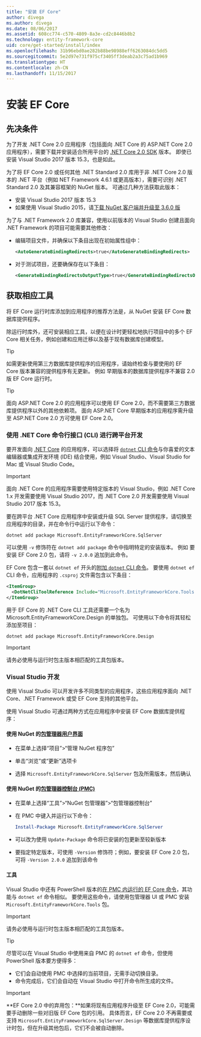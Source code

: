 ```yaml
---
title: "安装 EF Core"
author: divega
ms.author: divega
ms.date: 08/06/2017
ms.assetid: 608cc774-c570-4809-8a3e-cd2c8446b8b2
ms.technology: entity-framework-core
uid: core/get-started/install/index
ms.openlocfilehash: 31b96ebd0ae282b88be98988eff6263084dc5dd5
ms.sourcegitcommit: 5e2d97e731f975cf3405ff3deab2a3c75ad1b969
ms.translationtype: HT
ms.contentlocale: zh-CN
ms.lasthandoff: 11/15/2017
---
```

# <a name="installing-ef-core"></a>安装 EF Core

## <a name="prerequisites"></a>先决条件

为了开发 .NET Core 2.0 应用程序（包括面向 .NET Core 的 ASP.NET Core 2.0 应用程序），需要下载并安装适合所用平台的 [.NET Core 2.0 SDK](https://www.microsoft.com/net/download/core) 版本。 即使已安装 Visual Studio 2017 版本 15.3，也是如此。

为了将 EF Core 2.0 或任何其他 .NET Standard 2.0 库用于非 .NET Core 2.0 版本的 .NET 平台（例如 NET Framework 4.6.1 或更高版本），需要可识别 .NET Standard 2.0 及其兼容框架的 NuGet 版本。 可通过几种方法获取此版本：

* 安装 Visual Studio 2017 版本 15.3
* 如果使用 Visual Studio 2015，请[下载 NuGet 客户端并升级至 3.6.0 版](https://www.nuget.org/downloads)

为了与 .NET Framework 2.0 库兼容，使用以前版本的 Visual Studio 创建且面向 .NET Framework 的项目可能需要其他修改：

* 编辑项目文件，并确保以下条目出现在初始属性组中：
  ``` xml
  <AutoGenerateBindingRedirects>true</AutoGenerateBindingRedirects>
  ```

* 对于测试项目，还要确保存在以下条目：
  ``` xml
  <GenerateBindingRedirectsOutputType>true</GenerateBindingRedirectsOutputType>
  ```

## <a name="getting-the-bits"></a>获取相应工具
将 EF Core 运行时库添加到应用程序的推荐方法是，从 NuGet 安装 EF Core 数据库提供程序。

除运行时库外，还可安装相应工具，以便在设计时更轻松地执行项目中的多个 EF Core 相关任务，例如创建和应用迁移以及基于现有数据库创建模型。

> [!TIP]  
> 如需更新使用第三方数据库提供程序的应用程序，请始终检查与要使用的 EF Core 版本兼容的提供程序有无更新。 例如 早期版本的数据库提供程序不兼容 2.0 版 EF Core 运行时。  

> [!TIP]  
> 面向 ASP.NET Core 2.0 的应用程序可以使用 EF Core 2.0，而不需要第三方数据库提供程序以外的其他依赖项。 面向 ASP.NET Core 早期版本的应用程序需升级至 ASP.NET Core 2.0 方可使用 EF Core 2.0。

<a name="cli"></a>
### <a name="cross-platform-development-using-the-net-core-command-line-interface-cli"></a>使用 .NET Core 命令行接口 (CLI) 进行跨平台开发

要开发面向 [.NET Core](https://www.microsoft.com/net/download/core) 的应用程序，可以选择将 [`dotnet` CLI 命令](https://docs.microsoft.com/dotnet/core/tools/)与你喜爱的文本编辑器或集成开发环境 (IDE) 结合使用，例如 Visual Studio、Visual Studio for Mac 或 Visual Studio Code。

> [!IMPORTANT]  
> 面向 .NET Core 的应用程序需要使用特定版本的 Visual Studio，例如 .NET Core 1.x 开发需要使用 Visual Studio 2017，而 .NET Core 2.0 开发需要使用 Visual Studio 2017 版本 15.3。

要在跨平台 .NET Core 应用程序中安装或升级 SQL Server 提供程序，请切换至应用程序的目录，并在命令行中运行以下命令：

``` Console
dotnet add package Microsoft.EntityFrameworkCore.SqlServer
```

可以使用 `-v` 修饰符在 `dotnet add package` 命令中指明特定的安装版本。 例如 要安装 EF Core 2.0 包，请将 `-v 2.0.0` 追加到此命令。

EF Core 包含一套以 `dotnet ef` 开头的[附加 `dotnet` CLI 命令](../../miscellaneous/cli/dotnet.md)。 要使用 `dotnet ef` CLI 命令，应用程序的 `.csproj` 文件需包含以下条目：

``` xml
<ItemGroup>
  <DotNetCliToolReference Include="Microsoft.EntityFrameworkCore.Tools.DotNet" Version="2.0.0" />
</ItemGroup>
```

用于 EF Core 的 .NET Core CLI 工具还需要一个名为 Microsoft.EntityFrameworkCore.Design 的单独包。 可使用以下命令将其轻松添加至项目：

``` Console
dotnet add package Microsoft.EntityFrameworkCore.Design
```

> [!IMPORTANT]  
> 请务必使用与运行时包主版本相匹配的工具包版本。

<a name="visual-studio"></a>
### <a name="visual-studio-development"></a>Visual Studio 开发

使用 Visual Studio 可以开发许多不同类型的应用程序，这些应用程序面向 .NET Core、.NET Framework 或受 EF Core 支持的其他平台。

使用 Visual Studio 可通过两种方式在应用程序中安装 EF Core 数据库提供程序：

#### <a name="using-nugets-package-manager-user-interfacehttpsdocsmicrosoftcomnugettoolspackage-manager-ui"></a>使用 NuGet 的[包管理器用户界面](https://docs.microsoft.com/nuget/tools/package-manager-ui)

* 在菜单上选择“项目”>“管理 NuGet 程序包”

* 单击“浏览”或“更新”选项卡

* 选择 `Microsoft.EntityFrameworkCore.SqlServer` 包及所需版本，然后确认

#### <a name="using-nugets-package-manager-console-pmchttpsdocsmicrosoftcomnugettoolspackage-manager-console"></a>使用 NuGet 的[包管理器控制台 (PMC)](https://docs.microsoft.com/nuget/tools/package-manager-console)

* 在菜单上选择“工具”>“NuGet 包管理器”>“包管理器控制台”

* 在 PMC 中键入并运行以下命令：

  ``` PowerShell  
  Install-Package Microsoft.EntityFrameworkCore.SqlServer
  ```
* 可以改为使用 `Update-Package` 命令将已安装的包更新至较新版本

* 要指定特定版本，可使用 `-Version` 修饰符；例如，要安装 EF Core 2.0 包，可将 `-Version 2.0.0` 追加到该命令

#### <a name="tools"></a>工具

Visual Studio 中还有 PowerShell 版本的[在 PMC 内运行的 EF Core 命令](../../miscellaneous/cli/powershell.md)，其功能与 `dotnet ef` 命令相似。 要使用这些命令，请使用包管理器 UI 或 PMC 安装 `Microsoft.EntityFrameworkCore.Tools` 包。

> [!IMPORTANT]  
> 请务必使用与运行时包主版本相匹配的工具包版本。

> [!TIP]  
> 尽管可以在 Visual Studio 中使用来自 PMC 的 `dotnet ef` 命令，但使用 PowerShell 版本要方便得多：
> * 它们会自动使用 PMC 中选择的当前项目，无需手动切换目录。  
> * 命令完成后，它们会自动在 Visual Studio 中打开命令所生成的文件。

> [!IMPORTANT]  
> **EF Core 2.0 中的弃用包：**如果将现有应用程序升级至 EF Core 2.0，可能需要手动删除一些对旧版 EF Core 包的引用。 具体而言，EF Core 2.0 不再需要或支持 `Microsoft.EntityFrameworkCore.SqlServer.Design` 等数据库提供程序设计时包，但在升级其他包后，它们不会被自动删除。
